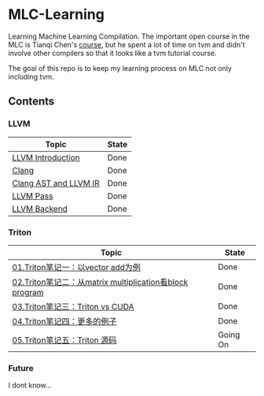 # MLC-Learning
Learning Machine Learning Compilation. The important open course in the MLC is Tianqi Chen's [course](https://mlc.ai/summer22-zh/schedule), but he spent a lot of time on tvm and didn't involve other compilers so that it looks like a tvm tutorial course.

The goal of this repo is to keep my learning process on MLC not only including tvm.

## Contents

### LLVM

| Topic                                                                    | State |
| ------------------------------------------------------------------------ | ----- |
| [LLVM Introduction](./LLVM/00.LLVM%20Introduction.pptx)                  | Done  |
| [Clang](./LLVM/01.Clang.pptx)                                            | Done  |
| [Clang AST and LLVM IR](./LLVM/02.%20Clang%20AST%20and%20LLVM%20IR.pptx) | Done  |
| [LLVM Pass](./LLVM/03.LLVM%20Pass.pptx)                                  | Done  |
| [LLVM Backend](./LLVM/04.LLVM%20Backend.pptx)                            | Done  |

### Triton

| Topic                                                                                                                                           | State    |
| ----------------------------------------------------------------------------------------------------------------------------------------------- | -------- |
| [01.Triton笔记一：以vector add为例](./Triton/triton-notes/01.Triton笔记一：以vector%20add为例.md)                                               | Done     |
| [02.Triton笔记二：从matrix multiplication看block program](./Triton/triton-notes/02.Triton笔记二：从matrix%20multiplication看block%20program.md) | Done     |
| [03.Triton笔记三：Triton vs CUDA](./Triton/triton-notes/03.Triton笔记三：Triton%20vs%20CUDA.md)                                                 | Done     |
| [04.Triton笔记四：更多的例子](./Triton/triton-notes/04.Triton笔记四：更多的例子.md)                                                             | Done     |
| [05.Triton笔记五：Triton 源码](./Triton/triton-notes/05.Triton笔记五：Triton%20源码.md)                                                         | Going On |



### Future

I dont know...